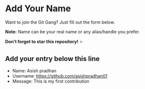 # Add Your Name

Want to join the Git Gang? Just fill out the form below.

**Note:** Name can be your real name or any alias/handle you prefer.

**Don't forget to star this repository!** ⭐

## Add your entry below this line

- Name: Asish pradhan
- Username: https://github.com/asishpradhan01
- Message: This is my first contribution